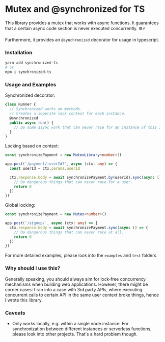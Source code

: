 # Mutex and @synchronized for TS

This library provides a mutex that works with async functions. It guarantees that a certain async code section is never executed concurrently. ⚙️⚡

Furthermore, it provides an `@synchronized` decorator for usage in typescript.

### Installation

```bash
yarn add synchronized-ts
# or
npm i synchronized-ts
```

### Usage and Examples

Synchronized decorator:

```ts
class Runner {
  // Synchronized works on methods. 
  // Creates a seperate lock context for each instance.
  @synchronized
  public async run() {
    // Do some async work that can never race for an instance of this instance.
  }
}
```

Locking based on context:

```ts
const synchronizePayment = new MutexLibrary<number>()

app.post('/payment/:userId?', async (ctx: any) => {
  const userId = ctx.params.userId

  ctx.response.body = await synchronizePayment.by(userId).sync(async () => {
    // Do dangerous things that can never race for a user.
    return 0
  })
})
```

Global locking:

```ts
const synchronizePayment = new Mutex<number>()

app.post('/signup/', async (ctx: any) => {
  ctx.response.body = await synchronizePayment.sync(async () => {
    // Do dangerous things that can never race at all.
    return 0
  })
})
```

For more detailed examples, please look into the `examples` and `test` folders.

### Why should I use this?

Generally speaking, you should always aim for lock-free concurrency mechanisms when building web applications. However, there might be corner cases: I ran into a case with 3rd party APIs, where executing concurrent calls to certain API in the same user context broke things, hence I wrote this library.

### Caveats

* Only works locally, e.g. within a single node instance. For synchronization between different instances or serverless functions, please look into other projects. That's a hard problem though.
